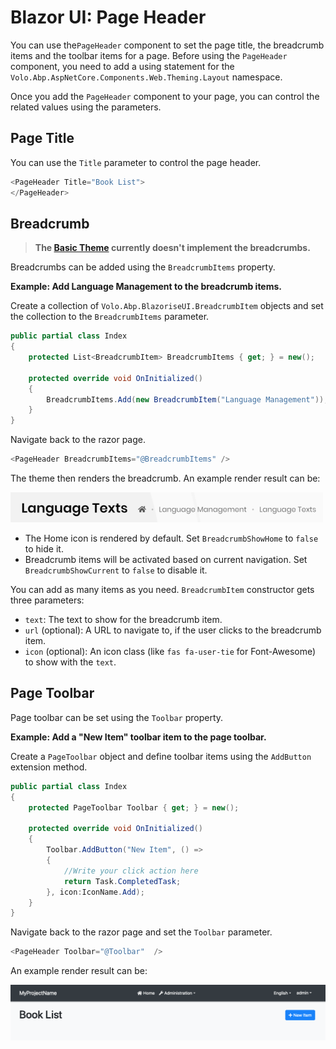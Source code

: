 # Blazor UI: Page Header

You can use the`PageHeader` component to set the page title, the breadcrumb items and the toolbar items for a page. Before using the `PageHeader` component, you need to add a using statement for the `Volo.Abp.AspNetCore.Components.Web.Theming.Layout` namespace.

Once you add the `PageHeader` component to your page, you can control the related values using the parameters. 

## Page Title

 You can use the `Title` parameter to control the page header.

```csharp
<PageHeader Title="Book List">
</PageHeader>
```

## Breadcrumb

> **The [Basic Theme](Basic-Theme.md) currently doesn't implement the breadcrumbs.**

Breadcrumbs can be added using the `BreadcrumbItems` property.

**Example: Add Language Management to the breadcrumb items.**

Create a collection of `Volo.Abp.BlazoriseUI.BreadcrumbItem` objects and set the collection to the `BreadcrumbItems` parameter.

```csharp
public partial class Index
{
    protected List<BreadcrumbItem> BreadcrumbItems { get; } = new();

    protected override void OnInitialized()
    {
        BreadcrumbItems.Add(new BreadcrumbItem("Language Management"));
    }
}
```

Navigate back to the razor page.

```csharp
<PageHeader BreadcrumbItems="@BreadcrumbItems" /> 
```

The theme then renders the breadcrumb. An example render result can be:

![breadcrumbs-example](../../images/breadcrumbs-example.png)

* The Home icon is rendered by default. Set `BreadcrumbShowHome` to `false` to hide it.
* Breadcrumb items will be activated based on current navigation. Set `BreadcrumbShowCurrent` to `false` to disable it.

You can add as many items as you need. `BreadcrumbItem` constructor gets three parameters:

* `text`: The text to show for the breadcrumb item.
* `url` (optional): A URL to navigate to, if the user clicks to the breadcrumb item.
* `icon` (optional): An icon class (like `fas fa-user-tie` for Font-Awesome) to show with the `text`.

## Page Toolbar

Page toolbar can be set using the `Toolbar` property.

**Example: Add  a "New Item" toolbar item to the page toolbar.**

Create a `PageToolbar` object and define toolbar items using the `AddButton` extension method. 

```csharp
public partial class Index
{
    protected PageToolbar Toolbar { get; } = new();
    
    protected override void OnInitialized()
    {
        Toolbar.AddButton("New Item", () =>
        {
            //Write your click action here
            return Task.CompletedTask;
        }, icon:IconName.Add);
    }
}
```

Navigate back to the razor page and set the `Toolbar` parameter.

```csharp
<PageHeader Toolbar="@Toolbar"  /> 
```

An example render result can be:

![breadcrumbs-example](../../images/page-header-toolbar-blazor.png)

